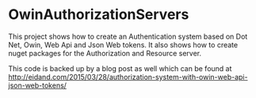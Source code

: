 # OwinAuthorizationServers

This project shows how to create an Authentication system based on Dot Net, Owin, Web Api and Json Web tokens.
It also shows how to create nuget packages for the Authorization and Resource server.

This code is backed up by a blog post as well which can be found at http://eidand.com/2015/03/28/authorization-system-with-owin-web-api-json-web-tokens/
